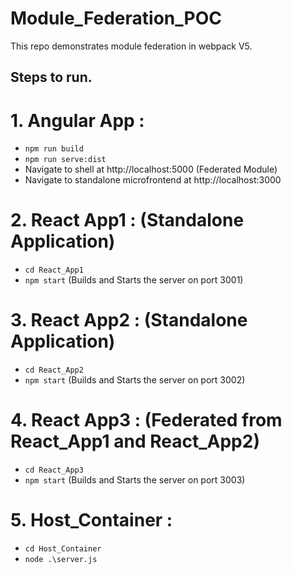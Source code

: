 # Module_Federation_POC
This repo demonstrates module federation in webpack V5.

## Steps to run.
# 1. Angular App :
- ``npm run build``
- ``npm run serve:dist``
- Navigate to shell at http://localhost:5000 (Federated Module)
- Navigate to standalone microfrontend at http://localhost:3000 

# 2. React App1 : (Standalone Application)
- ``cd React_App1``
- ``npm start`` (Builds and Starts the server on port 3001)

# 3. React App2 : (Standalone Application)
- ``cd React_App2``
- ``npm start`` (Builds and Starts the server on port 3002)

# 4. React App3 : (Federated from React_App1 and React_App2)
- ``cd React_App3``
- ``npm start`` (Builds and Starts the server on port 3003)

# 5. Host_Container : 
- ``cd Host_Container``
- ``node .\server.js``
